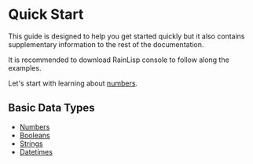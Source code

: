 ﻿# Quick Start
This guide is designed to help you get started quickly but it also contains supplementary information to the rest of the documentation.

It is recommended to download RainLisp console to follow along the examples.

Let's start with learning about [numbers](numbers.md).

## Basic Data Types
- [Numbers](numbers.md)
- [Booleans](booleans.md)
- [Strings](strings.md)
- [Datetimes](datetimes.md)